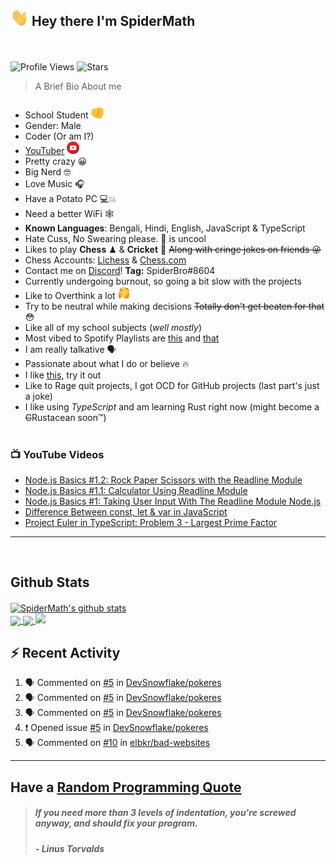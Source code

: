 ## <img src="/Assets/Hi.gif" width=29px> **Hey there I'm SpiderMath**
<br><br>
![Profile Views](https://komarev.com/ghpvc/?username=SpiderMath)
![Stars](https://img.shields.io/github/stars/SpiderMath?style=social)

> A Brief Bio About me
- School Student <img src="/Assets/Like.gif" width=20px>
- Gender: Male
- Coder (Or am I?)
- [YouTuber](https://youtube.com/channel/UCuQvyfLaZOG4bPwEvqSYCLg) <img src="/Assets/Youtube.png" width=20px>
- Pretty crazy 😀 
- Big Nerd 🤓 
- Love Music 🎧
- Have a Potato PC 💻💥
- Need a better WiFi 🕸 
- **Known Languages**: Bengali, Hindi, English, JavaScript & TypeScript
- Hate Cuss, No Swearing please. 🤬 is uncool
- Likes to play **Chess** ♟ & **Cricket** 🏏  ~~Along with cringe jokes on friends 😜~~
- Chess Accounts: [Lichess](https://lichess.org/@/RishiMath) & [Chess.com](https://www.chess.com/member/RishiMath)
- Contact me on [Discord](https://discord.com)! **Tag:** SpiderBro#8604
- Currently undergoing burnout, so going a bit slow with the projects
- Like to Overthink a lot <img src="/Assets/ThinkFast.gif" width=20px>
- Try to be neutral while making decisions ~~Totally don't get beaten for that~~ 😳 
- Like all of my school subjects (*well mostly*)
- Most vibed to Spotify Playlists are [this](https://open.spotify.com/playlist/6wnRrX8vCYChQ0fxoZzNdt?si=1f1c906cb6054dfb) and [that](https://open.spotify.com/playlist/2NWCskHFEnpT3m7QbGvD7N?si=6ec85d3dd62d4838)
- I am really talkative 🗣 
- Passionate about what I do or believe 🔥 
- I like [this](https://ncase.me/trust/), try it out 
- Like to Rage quit projects, I got OCD for GitHub projects (last part's just a joke)
- I like using *TypeScript* and am learning Rust right now (might become a ~~C~~Rustacean soon™)
<br><br>

### 📺 YouTube Videos
<!-- YOUTUBE:START -->
- [Node.js Basics #1.2: Rock Paper Scissors with the Readline Module](https://www.youtube.com/watch?v=CbqNrprY094)
- [Node.js Basics #1.1: Calculator Using Readline Module](https://www.youtube.com/watch?v=QXKqfwliS7U)
- [Node.js Basics #1: Taking User Input With The Readline Module Node.js](https://www.youtube.com/watch?v=dTknGVAvAak)
- [Difference Between const, let & var in JavaScript](https://www.youtube.com/watch?v=9wuZGoOxg9M)
- [Project Euler in TypeScript: Problem 3 - Largest Prime Factor](https://www.youtube.com/watch?v=DaDziQ4ZRvw)
<!-- YOUTUBE:END -->
<hr>
<br>

## Github Stats
<a href="https://github.com/anuraghazra/github-readme-stats">
  <img align="center" src="https://github-readme-stats.vercel.app/api?username=SpiderMath&show_icons=true&include_all_commits=true&theme=onedark" alt="SpiderMath's github stats" />
</a>
<br>
<a href="https://github.com/anuraghazra/github-readme-stats">
	<img align="center" src="https://github-readme-stats.vercel.app/api/top-langs/?username=SpiderMath&langs_count=10&theme=onedark">
</a>
<a href="https://github.com/ryo-ma/github-profile-trophy">
	<img align="center" src="https://github-profile-trophy.vercel.app/?username=SpiderMath&theme=onedark&no-bg=true">
</a>
<img src="https://github-readme-streak-stats.herokuapp.com/?user=SpiderMath&theme=slateorange">

## :zap: Recent Activity
<!--START_SECTION:activity-->
1. 🗣 Commented on [#5](https://github.com/DevSnowflake/pokeres/issues/5) in [DevSnowflake/pokeres](https://github.com/DevSnowflake/pokeres)
2. 🗣 Commented on [#5](https://github.com/DevSnowflake/pokeres/issues/5) in [DevSnowflake/pokeres](https://github.com/DevSnowflake/pokeres)
3. 🗣 Commented on [#5](https://github.com/DevSnowflake/pokeres/issues/5) in [DevSnowflake/pokeres](https://github.com/DevSnowflake/pokeres)
4. ❗️ Opened issue [#5](https://github.com/DevSnowflake/pokeres/issues/5) in [DevSnowflake/pokeres](https://github.com/DevSnowflake/pokeres)
5. 🗣 Commented on [#10](https://github.com/elbkr/bad-websites/issues/10) in [elbkr/bad-websites](https://github.com/elbkr/bad-websites)
<!--END_SECTION:activity-->
<hr>

## Have a [Random Programming Quote](https://github.com/SpiderMath/Random-Programming-Quote-Action)
<!--PROGRAMMING-QUOTE-BOT:start-->
<blockquote> <h5> <i> If you need more than 3 levels of indentation, you're screwed anyway, and should fix your program. </i> </h5>
<h5> - <b>Linus Torvalds</b> </h5> </blockquote>
<br>
<!--PROGRAMMING-QUOTE-BOT:end-->
